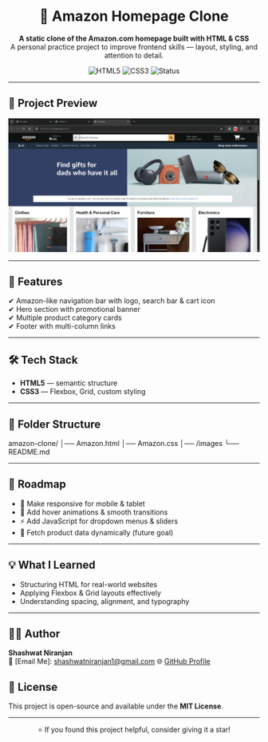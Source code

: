 <h1 align="center">🛒 Amazon Homepage Clone</h1>

<p align="center">
  <b>A static clone of the Amazon.com homepage built with HTML & CSS</b><br>
  A personal practice project to improve frontend skills — layout, styling, and attention to detail.
</p>

<p align="center">
  <img src="https://img.shields.io/badge/HTML5-E34F26?style=for-the-badge&logo=html5&logoColor=white" alt="HTML5">
  <img src="https://img.shields.io/badge/CSS3-1572B6?style=for-the-badge&logo=css3&logoColor=white" alt="CSS3">
  <img src="https://img.shields.io/badge/Status-In%20Progress-yellow?style=for-the-badge" alt="Status">
</p>

---

## 📸 Project Preview
<p align="center">
  <img src="Screenshot.png" alt="Amazon Clone Screenshot" width="800">
</p>

---

## 🚀 Features
✔ Amazon-like navigation bar with logo, search bar & cart icon  
✔ Hero section with promotional banner  
✔ Multiple product category cards  
✔ Footer with multi-column links  

---

## 🛠 Tech Stack
- **HTML5** — semantic structure
- **CSS3** — Flexbox, Grid, custom styling

---

## 📂 Folder Structure
amazon-clone/
│── Amazon.html
│── Amazon.css
│── /images
└── README.md

---

## 📅 Roadmap
- 📱 Make responsive for mobile & tablet
- 🎨 Add hover animations & smooth transitions
- ⚡ Add JavaScript for dropdown menus & sliders
- 🔗 Fetch product data dynamically (future goal)

---

## 💡 What I Learned
- Structuring HTML for real-world websites
- Applying Flexbox & Grid layouts effectively
- Understanding spacing, alignment, and typography

---

## 👨‍💻 Author
**Shashwat Niranjan**  
📧 [Email Me]: shashwatniranjan1@gmail.com
🌐 [GitHub Profile](https://github.com/shashwatniranjan-max)  


## 📜 License
This project is open-source and available under the **MIT License**.

---

<p align="center">⭐ If you found this project helpful, consider giving it a star!</p>


